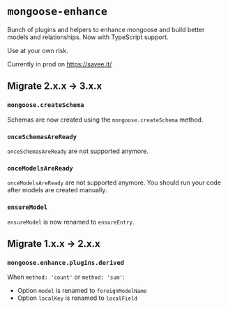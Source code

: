 # `mongoose-enhance`

Bunch of plugins and helpers to enhance mongoose and build better models and relationships. Now with TypeScript support.

Use at your own risk.

Currently in prod on https://savee.it/

## Migrate 2.x.x -> 3.x.x

### `mongoose.createSchema`

Schemas are now created using the `mongoose.createSchema` method.

### `onceSchemasAreReady`

`onceSchemasAreReady` are not supported anymore.

### `onceModelsAreReady`

`onceModelsAreReady` are not supported anymore. You should run your code after models are created manually.

### `ensureModel`

`ensureModel` is now renamed to `ensureEntry`.

## Migrate 1.x.x -> 2.x.x

### `mongoose.enhance.plugins.derived`

When `method: 'count'` or `method: 'sum'`:

-   Option `model` is renamed to `foreignModelName`
-   Option `localKey` is renamed to `localField`

